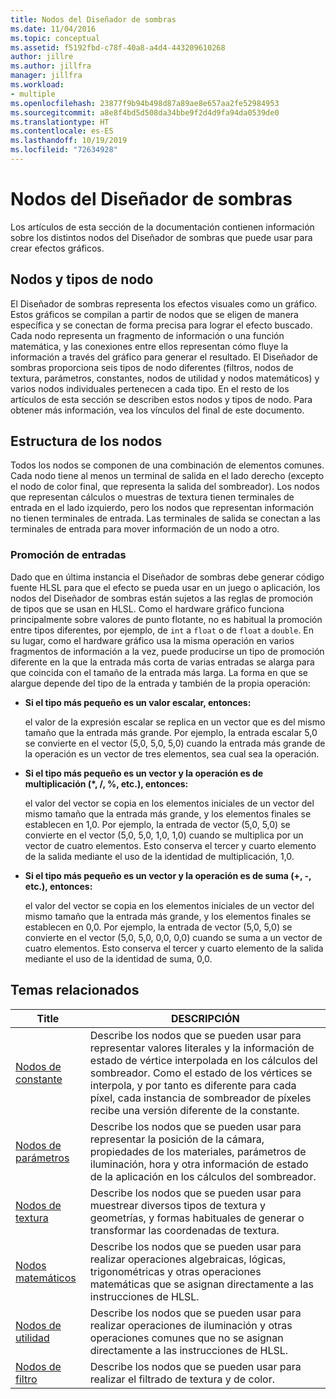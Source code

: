 ```yaml
---
title: Nodos del Diseñador de sombras
ms.date: 11/04/2016
ms.topic: conceptual
ms.assetid: f5192fbd-c78f-40a8-a4d4-443209610268
author: jillre
ms.author: jillfra
manager: jillfra
ms.workload:
- multiple
ms.openlocfilehash: 23877f9b94b498d87a89ae8e657aa2fe52984953
ms.sourcegitcommit: a8e8f4bd5d508da34bbe9f2d4d9fa94da0539de0
ms.translationtype: HT
ms.contentlocale: es-ES
ms.lasthandoff: 10/19/2019
ms.locfileid: "72634928"
---
```

# <a name="shader-designer-nodes"></a>Nodos del Diseñador de sombras
Los artículos de esta sección de la documentación contienen información sobre los distintos nodos del Diseñador de sombras que puede usar para crear efectos gráficos.

## <a name="nodes-and-node-types"></a>Nodos y tipos de nodo
El Diseñador de sombras representa los efectos visuales como un gráfico. Estos gráficos se compilan a partir de nodos que se eligen de manera específica y se conectan de forma precisa para lograr el efecto buscado. Cada nodo representa un fragmento de información o una función matemática, y las conexiones entre ellos representan cómo fluye la información a través del gráfico para generar el resultado. El Diseñador de sombras proporciona seis tipos de nodo diferentes (filtros, nodos de textura, parámetros, constantes, nodos de utilidad y nodos matemáticos) y varios nodos individuales pertenecen a cada tipo. En el resto de los artículos de esta sección se describen estos nodos y tipos de nodo. Para obtener más información, vea los vínculos del final de este documento.

## <a name="node-structure"></a>Estructura de los nodos
Todos los nodos se componen de una combinación de elementos comunes. Cada nodo tiene al menos un terminal de salida en el lado derecho (excepto el nodo de color final, que representa la salida del sombreador). Los nodos que representan cálculos o muestras de textura tienen terminales de entrada en el lado izquierdo, pero los nodos que representan información no tienen terminales de entrada. Las terminales de salida se conectan a las terminales de entrada para mover información de un nodo a otro.

### <a name="promotion-of-inputs"></a>Promoción de entradas
Dado que en última instancia el Diseñador de sombras debe generar código fuente HLSL para que el efecto se pueda usar en un juego o aplicación, los nodos del Diseñador de sombras están sujetos a las reglas de promoción de tipos que se usan en HLSL. Como el hardware gráfico funciona principalmente sobre valores de punto flotante, no es habitual la promoción entre tipos diferentes, por ejemplo, de `int` a `float` o de `float` a `double`. En su lugar, como el hardware gráfico usa la misma operación en varios fragmentos de información a la vez, puede producirse un tipo de promoción diferente en la que la entrada más corta de varias entradas se alarga para que coincida con el tamaño de la entrada más larga. La forma en que se alargue depende del tipo de la entrada y también de la propia operación:

- **Si el tipo más pequeño es un valor escalar, entonces:**

     el valor de la expresión escalar se replica en un vector que es del mismo tamaño que la entrada más grande. Por ejemplo, la entrada escalar 5,0 se convierte en el vector (5,0, 5,0, 5,0) cuando la entrada más grande de la operación es un vector de tres elementos, sea cual sea la operación.

- **Si el tipo más pequeño es un vector y la operación es de multiplicación (\*, /, %, etc.), entonces:**

     el valor del vector se copia en los elementos iniciales de un vector del mismo tamaño que la entrada más grande, y los elementos finales se establecen en 1,0. Por ejemplo, la entrada de vector (5,0, 5,0) se convierte en el vector (5,0, 5,0, 1,0, 1,0) cuando se multiplica por un vector de cuatro elementos. Esto conserva el tercer y cuarto elemento de la salida mediante el uso de la identidad de multiplicación, 1,0.

- **Si el tipo más pequeño es un vector y la operación es de suma (+, -, etc.), entonces:**

     el valor del vector se copia en los elementos iniciales de un vector del mismo tamaño que la entrada más grande, y los elementos finales se establecen en 0,0. Por ejemplo, la entrada de vector (5,0, 5,0) se convierte en el vector (5,0, 5,0, 0,0, 0,0) cuando se suma a un vector de cuatro elementos. Esto conserva el tercer y cuarto elemento de la salida mediante el uso de la identidad de suma, 0,0.

## <a name="related-topics"></a>Temas relacionados

|Title|DESCRIPCIÓN|
|-----------|-----------------|
|[Nodos de constante](../designers/constant-nodes.md)|Describe los nodos que se pueden usar para representar valores literales y la información de estado de vértice interpolada en los cálculos del sombreador. Como el estado de los vértices se interpola, y por tanto es diferente para cada píxel, cada instancia de sombreador de píxeles recibe una versión diferente de la constante.|
|[Nodos de parámetros](../designers/parameter-nodes.md)|Describe los nodos que se pueden usar para representar la posición de la cámara, propiedades de los materiales, parámetros de iluminación, hora y otra información de estado de la aplicación en los cálculos del sombreador.|
|[Nodos de textura](../designers/texture-nodes.md)|Describe los nodos que se pueden usar para muestrear diversos tipos de textura y geometrías, y formas habituales de generar o transformar las coordenadas de textura.|
|[Nodos matemáticos](../designers/math-nodes.md)|Describe los nodos que se pueden usar para realizar operaciones algebraicas, lógicas, trigonométricas y otras operaciones matemáticas que se asignan directamente a las instrucciones de HLSL.|
|[Nodos de utilidad](../designers/utility-nodes.md)|Describe los nodos que se pueden usar para realizar operaciones de iluminación y otras operaciones comunes que no se asignan directamente a las instrucciones de HLSL.|
|[Nodos de filtro](../designers/filter-nodes.md)|Describe los nodos que se pueden usar para realizar el filtrado de textura y de color.|
